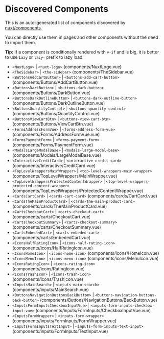 # Discovered Components

This is an auto-generated list of components discovered by [nuxt/components](https://github.com/nuxt/components).

You can directly use them in pages and other components without the need to import them.

**Tip:** If a component is conditionally rendered with `v-if` and is big, it is better to use `Lazy` or `lazy-` prefix to lazy load.

- `<NuxtLogo>` | `<nuxt-logo>` (components/NuxtLogo.vue)
- `<TheSidebar>` | `<the-sidebar>` (components/TheSidebar.vue)
- `<ButtonsAddCartButton>` | `<buttons-add-cart-button>` (components/Buttons/AddCartButton.vue)
- `<ButtonsDarkButton>` | `<buttons-dark-button>` (components/Buttons/DarkButton.vue)
- `<ButtonsDarkOutlineButton>` | `<buttons-dark-outline-button>` (components/Buttons/DarkOutlineButton.vue)
- `<ButtonsQuantityControl>` | `<buttons-quantity-control>` (components/Buttons/QuantityControl.vue)
- `<ButtonsViewCartBtn>` | `<buttons-view-cart-btn>` (components/Buttons/ViewCartBtn.vue)
- `<FormsAddressFormVue>` | `<forms-address-form-vue>` (components/Forms/AddressFormVue.vue)
- `<FormsPaymentForm>` | `<forms-payment-form>` (components/Forms/PaymentForm.vue)
- `<ModalsLargeModalBase>` | `<modals-large-modal-base>` (components/Modals/LargeModalBase.vue)
- `<InteractiveCreditCard>` | `<interactive-credit-card>` (components/Interactive/CreditCard.vue)
- `<TopLevelWrappersMainWrapper>` | `<top-level-wrappers-main-wrapper>` (components/TopLevelWrappers/MainWrapper.vue)
- `<TopLevelWrappersProtectedContentWrapper>` | `<top-level-wrappers-protected-content-wrapper>` (components/TopLevelWrappers/ProtectedContentWrapper.vue)
- `<CardsCartCard>` | `<cards-cart-card>` (components/cards/CartCard.vue)
- `<CardsTheMainProductCard>` | `<cards-the-main-product-card>` (components/cards/TheMainProductCard.vue)
- `<CartsCheckoutCart>` | `<carts-checkout-cart>` (components/carts/CheckoutCart.vue)
- `<CartsCheckoutSummary>` | `<carts-checkout-summary>` (components/carts/CheckoutSummary.vue)
- `<CartsEmbededCart>` | `<carts-embeded-cart>` (components/carts/EmbededCart.vue)
- `<IconsHalfRatingIcon>` | `<icons-half-rating-icon>` (components/icons/HalfRatingIcon.vue)
- `<IconsHomeIcon>` | `<icons-home-icon>` (components/icons/HomeIcon.vue)
- `<IconsMenuIcon>` | `<icons-menu-icon>` (components/icons/MenuIcon.vue)
- `<IconsRatingIcon>` | `<icons-rating-icon>` (components/icons/RatingIcon.vue)
- `<IconsTrashIcon>` | `<icons-trash-icon>` (components/icons/TrashIcon.vue)
- `<InputsMainSearch>` | `<inputs-main-search>` (components/inputs/MainSearch.vue)
- `<ButtonsNavigationButtonsBackButton>` | `<buttons-navigation-buttons-back-button>` (components/Buttons/NavigationButtons/BackButton.vue)
- `<InputsFormInputsCheckboxInputVue>` | `<inputs-form-inputs-checkbox-input-vue>` (components/inputs/FormInputs/CheckboxInputVue.vue)
- `<InputsFormWrapper>` | `<inputs-form-wrapper>` (components/inputs/FormInputs/FormWrapper.vue)
- `<InputsFormInputsTextInput>` | `<inputs-form-inputs-text-input>` (components/inputs/FormInputs/TextInput.vue)
